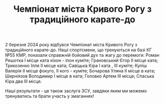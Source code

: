 ﻿---
title: Чемпіонат міста Кривого Рогу з традиційного карате-до
---

2 березня 2024 року відбувся Чемпіонат міста Кривого Рогу з традиційного карате-до. Наші спортсмени, що тренуються на базі КГ №55 КМР, показали справжній бойовий дух та жагу до перемоги: Роман Решотка І місце ката кіхон - іпон куміте; Грановський Єгор ІІ місце ката; Трикозенко Ілля ІІ місце ката; Савіцька Кіра І ката , ІІІ куміте; Куліш Валерія ІІ місце фокуго, ІІ кого - куміте; Бочарова Уляна ІІ місце в ката; Ширніязов Володимир І місце в ката; Головко Артем ІІІ місце; Спаська Кіра два ІІІ місця.

Наші результати - це також заслуга ЗСУ, завдяки яким ми можемо тренуватись та брати участь у змаганнях!

<slideshow />
